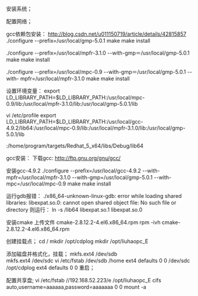 安装系统；

配置网络；

gcc依赖包安装：
http://blog.csdn.net/u011150719/article/details/42815857
./configure --prefix=/usr/local/gmp-5.0.1
make
make install

./configure --prefix=/usr/local/mpfr-3.1.0 --with-gmp＝/usr/local/gmp-5.0.1
make
make install

./configure --prefix=/usr/local/mpc-0.9    --with-gmp＝/usr/local/gmp-5.0.1 --with- mpfr=/usr/local/mpfr-3.1.0
make
make install

设置环境变量：
export  LD_LIBRARY_PATH=$LD_LIBRARY_PATH:/usr/local/mpc-0.9/lib:/usr/local/mpfr-3.1.0/lib:/usr/local/gmp-5.0.1/lib

vi /etc/profile
export LD_LIBRARY_PATH=$LD_LIBRARY_PATH:/usr/local/gcc-4.9.2/lib64:/usr/local/mpc-0.9/lib:/usr/local/mpfr-3.1.0/lib:/usr/local/gmp-5.0.1/lib

:/home/program/targets/Redhat_5_x64/libs/Debug/lib64


gcc安装：
下载gcc:
http://ftp.gnu.org/gnu/gcc/

安装gcc-4.9.2
./configure --prefix=/usr/local/gcc-4.9.2 --with-mpfr=/usr/local/mpfr-3.1.0 --with-gmp=/usr/local/gmp-5.0.1 --with-mpc=/usr/local/mpc-0.9
make
make install


运行gdb报错：
./x86_64-unknown-linux-gdb: error while loading shared libraries: libexpat.so.0: cannot open shared object file: No such file or directory
则运行：
ln -s /lib64 libexpat.so.1 libexpat.so.0

安装cmake
上传文件 cmake-2.8.12.2-4.el6.x86_64.rpm
rpm -ivh cmake-2.8.12.2-4.el6.x86_64.rpm

创建挂载点；
cd /
mkdir /opt/cdplog
mkdir /opt/liuhaopc_E

添加磁盘并格式化，挂载；
mkfs.ext4 /dev/sdb     
mkfs.ext4 /dev/sdc
vi /etc/fstab
/dev/sdb                     /home              ext4     defaults        0 0
/dev/sdc                     /opt/cdplog      ext4     defaults        0 0 
重启；

配置共享盘;
vi /etc/fstab
//192.168.52.223/e     /opt/liuhaopc_E       cifs     auto,username=aaaaaa,password=aaaaaaa 0 0
mount -a
